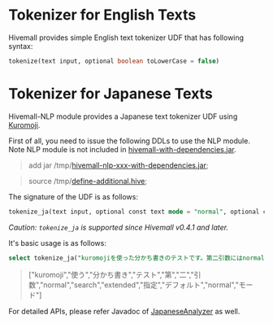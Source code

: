 # Tokenizer for English Texts

Hivemall provides simple English text tokenizer UDF that has following syntax:
```sql
tokenize(text input, optional boolean toLowerCase = false)
```

# Tokenizer for Japanese Texts

Hivemall-NLP module provides a Japanese text tokenizer UDF using [Kuromoji](https://github.com/atilika/kuromoji). 

First of all, you need to issue the following DDLs to use the NLP module. Note NLP module is not included in [hivemall-with-dependencies.jar](https://github.com/myui/hivemall/releases).

> add jar /tmp/[hivemall-nlp-xxx-with-dependencies.jar](https://github.com/myui/hivemall/releases);

> source /tmp/[define-additional.hive](https://github.com/myui/hivemall/releases);

The signature of the UDF is as follows:
```sql
tokenize_ja(text input, optional const text mode = "normal", optional const array<string> stopWords, optional const array<string> stopTags)
```
_Caution: `tokenize_ja` is supported since Hivemall v0.4.1 and later._

It's basic usage is as follows:
```sql
select tokenize_ja("kuromojiを使った分かち書きのテストです。第二引数にはnormal/search/extendedを指定できます。デフォルトではnormalモードです。");
```
> ["kuromoji","使う","分かち書き","テスト","第","二","引数","normal","search","extended","指定","デフォルト","normal","モード"]

For detailed APIs, please refer Javadoc of [JapaneseAnalyzer](https://lucene.apache.org/core/5_3_1/analyzers-kuromoji/org/apache/lucene/analysis/ja/JapaneseAnalyzer.html) as well.